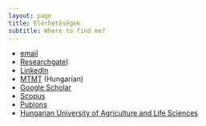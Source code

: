 ```yaml
---
layout: page
title: Elérhetőségek
subtitle: Where to find me?
---
```


- [email](mailto:balazs.boncsarovszkid@gmail.com)
- [Researchgate](https://www.researchgate.net/profile/Balazs-Boncsarovszki-2?ev=hdr_xprf))
- [LinkedIn](https://www.linkedin.com/in/bal%C3%A1zs-boncsarovszki-138a602ab/)
- [MTMT](https://m2.mtmt.hu/gui2/?type=authors&mode=browse&sel=10032036) (Hungarian)
- [Google Scholar](https://scholar.google.com/citations?user=2X0IvcIAAAAJ&hl=en)
- [Scopus](https://www.scopus.com/authid/detail.uri?origin=resultslist&authorId=51664760800&zone=)
- [Publons](https://publons.com/researcher/1435512/attila-gere/metrics/)
- [Hungarian University of Agriculture and Life Sciences](https://research.uni-mate.hu/w/gere-attila)

